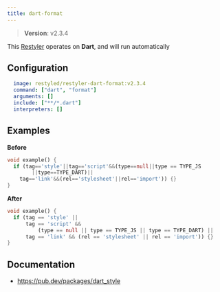 ```yaml
---
title: dart-format
---
```


> **Version**: v2.3.4

This [Restyler][source] operates on **Dart**, and will run automatically

## Configuration

```yaml
  image: restyled/restyler-dart-format:v2.3.4
  command: ["dart", "format"]
  arguments: []
  include: ["**/*.dart"]
  interpreters: []
```

## Examples

**Before**

```dart
void example() {
  if (tag=='style'||tag=='script'&&(type==null||type == TYPE_JS
        ||type==TYPE_DART)||
    tag=='link'&&(rel=='stylesheet'||rel=='import')) {}
}

```

**After**

```dart
void example() {
  if (tag == 'style' ||
      tag == 'script' &&
          (type == null || type == TYPE_JS || type == TYPE_DART) ||
      tag == 'link' && (rel == 'stylesheet' || rel == 'import')) {}
}

```


## Documentation

- https://pub.dev/packages/dart_style

[source]: https://github.com/restyled-io/restylers/blob/main/dart-format/info.yaml
